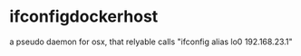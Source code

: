 # ifconfigdockerhost
a pseudo daemon for osx, that relyable calls "ifconfig alias lo0 192.168.23.1"

